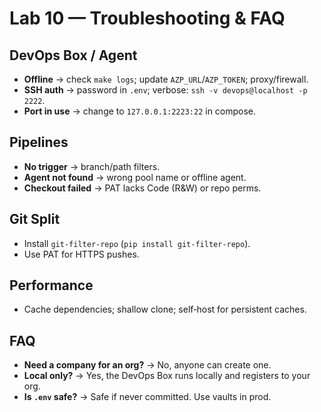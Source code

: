 # Lab 10 — Troubleshooting & FAQ

## DevOps Box / Agent
- **Offline** → check `make logs`; update `AZP_URL`/`AZP_TOKEN`; proxy/firewall.  
- **SSH auth** → password in `.env`; verbose: `ssh -v devops@localhost -p 2222`.  
- **Port in use** → change to `127.0.0.1:2223:22` in compose.

## Pipelines
- **No trigger** → branch/path filters.  
- **Agent not found** → wrong pool name or offline agent.  
- **Checkout failed** → PAT lacks Code (R&W) or repo perms.

## Git Split
- Install `git-filter-repo` (`pip install git-filter-repo`).  
- Use PAT for HTTPS pushes.

## Performance
- Cache dependencies; shallow clone; self‑host for persistent caches.

## FAQ
- **Need a company for an org?** → No, anyone can create one.  
- **Local only?** → Yes, the DevOps Box runs locally and registers to your org.  
- **Is `.env` safe?** → Safe if never committed. Use vaults in prod.
